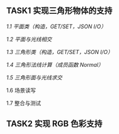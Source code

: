 ## TASK1 实现三角形物体的支持

*1.1 平面类（构造，GET/SET，JSON I/O）*

*1.2 平面与光线相交*

*1.3 三角形类（构造，GET/SET，JSON I/O）*

*1.4 三角形法线计算（成员函数 Normal）*

*1.5 三角形面与光线求交*

1.6 场景读写

1.7 整合与测试

## TASK2 实现 RGB 色彩支持

